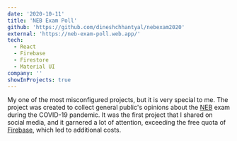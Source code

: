 ```yaml
---
date: '2020-10-11'
title: 'NEB Exam Poll'
github: 'https://github.com/dineshchhantyal/nebexam2020'
external: 'https://neb-exam-poll.web.app/'
tech:
  - React
  - Firebase
  - Firestore
  - Material UI
company: ''
showInProjects: true
---
```


My one of the most misconfigured projects, but it is very special to me. The project was created to collect general public's opinions about the [NEB](https://www.neb.gov.np/) exam during the COVID-19 pandemic. It was the first project that I shared on social media, and it garnered a lot of attention, exceeding the free quota of [Firebase](https://firebase.google.com/), which led to additional costs.
